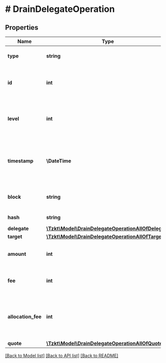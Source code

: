 # # DrainDelegateOperation

## Properties

Name | Type | Description | Notes
------------ | ------------- | ------------- | -------------
**type** | **string** | Type of the operation, &#x60;drain_delegate&#x60; | [optional]
**id** | **int** | Unique ID of the operation, stored in the TzKT indexer database | [optional]
**level** | **int** | The height of the block from the genesis block, in which the operation was included | [optional]
**timestamp** | **\DateTime** | Datetime of the block, in which the operation was included (ISO 8601, e.g. &#x60;2020-02-20T02:40:57Z&#x60;) | [optional]
**block** | **string** | Hash of the block, in which the operation was included | [optional]
**hash** | **string** | Hash of the operation | [optional]
**delegate** | [**\Tzkt\Model\DrainDelegateOperationAllOfDelegate**](DrainDelegateOperationAllOfDelegate.md) |  | [optional]
**target** | [**\Tzkt\Model\DrainDelegateOperationAllOfTarget**](DrainDelegateOperationAllOfTarget.md) |  | [optional]
**amount** | **int** | Amount sent from the drained baker to the target | [optional]
**fee** | **int** | Amount sent from the drained baker to the block baker | [optional]
**allocation_fee** | **int** | The amount of funds burned from the drained baker for account creation (micro tez) | [optional]
**quote** | [**\Tzkt\Model\DrainDelegateOperationAllOfQuote**](DrainDelegateOperationAllOfQuote.md) |  | [optional]

[[Back to Model list]](../../README.md#models) [[Back to API list]](../../README.md#endpoints) [[Back to README]](../../README.md)
